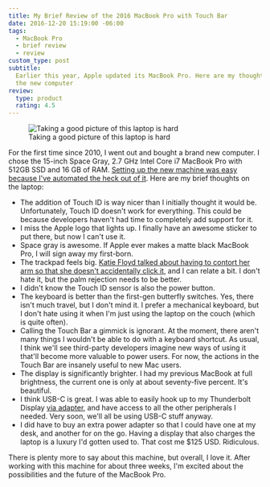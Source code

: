 ```yaml
---
title: My Brief Review of the 2016 MacBook Pro with Touch Bar
date: 2016-12-20 15:19:00 -06:00
tags:
  - MacBook Pro
  - brief review
  - review
custom_type: post
subtitle:
  Earlier this year, Apple updated its MacBook Pro. Here are my thoughts on
  the new computer
review:
  type: product
  rating: 4.5
---
```


<figure class="extendout">
  <img src="{{ site.url }}/uploads/2016/12/macbook-pro-2016.jpg" alt="Taking a good picture of this laptop is hard">
  <figcaption>Taking a good picture of this laptop is hard</figcaption>
</figure>

For the first time since 2010, I went out and bought a brand new computer. I chose the 15-inch Space Gray, 2.7 GHz Intel Core i7 MacBook Pro with 512GB SSD and 16 GB of RAM. [Setting up the new machine was easy because I've automated the heck out of it](/2016/12/speeding-up-your-new-mac-setup/). Here are my brief thoughts on the laptop:

- The addition of Touch ID is way nicer than I initially thought it would be. Unfortunately, Touch ID doesn't work for everything. This could be because developers haven't had time to completely add support for it.
- I miss the Apple logo that lights up. I finally have an awesome sticker to put there, but now I can't use it.
- Space gray is awesome. If Apple ever makes a matte black MacBook Pro, I will sign away my first-born.
- The trackpad feels big. [Katie Floyd talked about having to contort her arm so that she doesn't accidentally click it](https://www.relay.fm/mpu/353), and I can relate a bit. I don't hate it, but the palm rejection needs to be better.
- I didn't know the Touch ID sensor is also the power button.
- The keyboard is better than the first-gen butterfly switches. Yes, there isn't much travel, but I don't mind it. I prefer a mechanical keyboard, but I don't hate using it when I'm just using the laptop on the couch (which is quite often).
- Calling the Touch Bar a gimmick is ignorant. At the moment, there aren't many things I wouldn't be able to do with a keyboard shortcut. As usual, I think we'll see third-party developers imagine new ways of using it that'll become more valuable to power users. For now, the actions in the Touch Bar are insanely useful to new Mac users.
- The display is significantly brighter. I had my previous MacBook at full brightness, the current one is only at about seventy-five percent. It's beautiful.
- I think USB-C is great. I was able to easily hook up to my Thunderbolt Display [via adapter](http://www.apple.com/shop/product/MMEL2AM/A/thunderbolt-3-usb-c-to-thunderbolt-2-adapter?fnode=85), and have access to all the other peripherals I needed. Very soon, we'll all be using USB-C stuff anyway.
- I did have to buy an extra power adapter so that I could have one at my desk, and another for on the go. Having a display that also charges the laptop is a luxury I'd gotten used to. That cost me \$125 USD. Ridiculous.

There is plenty more to say about this machine, but overall, I love it. After working with this machine for about three weeks, I'm excited about the possibilities and the future of the MacBook Pro.
